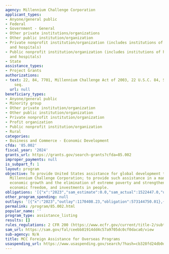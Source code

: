```yaml
---
agency: Millennium Challenge Corporation
applicant_types:
- Anyone/general public
- Federal
- Government - General
- Other private institutions/organizations
- Other public institution/organization
- Private nonprofit institution/organization (includes institutions of higher education
  and hospitals)
- Public nonprofit institution/organization (includes institutions of higher education
  and hospitals)
- State
assistance_types:
- Project Grants
authorizations:
- text: 22, 84, 7701, Millennium Challenge Act of 2003, 22 U.S.C. 84, Sec. 7701 et
    seq.
  url: null
beneficiary_types:
- Anyone/general public
- Minority group
- Other private institution/organization
- Other public institution/organization
- Private nonprofit institution/organization
- Profit organization
- Public nonprofit institution/organization
- Rural
categories:
- Business and Commerce - Economic Development
cfda: '85.002'
fiscal_year: '2024'
grants_url: https://grants.gov/search-grants?cfda=85.002
improper_payments: null
is_subpart_f: 1
layout: program
objective: To provide United States assistance for global development through the
  Millennium Challenge Corporation; to provide such assistance in a manner that promotes
  economic growth and the elimination of extreme poverty and strengthens good governance,
  economic freedom, and investments in people.
obligations: '[{"x":"2023","sam_estimate":0.0,"sam_actual":1522447.0,"usa_spending_actual":579356209.05},{"x":"2024","sam_estimate":0.0,"sam_actual":1542800.0,"usa_spending_actual":1517008539.53},{"x":"2025","sam_estimate":0.0,"sam_actual":2000000.0,"usa_spending_actual":68958076.92}]'
other_program_spending: null
outlays: '[{"x":"2023","outlay":1170408.23,"obligation":573144750.01},{"x":"2024","outlay":9970011.43,"obligation":1569906020.39},{"x":"2025","outlay":3654544.66,"obligation":76419051.61}]'
permalink: /program/85.002.html
popular_name: ''
program_type: assistance_listing
results: []
rules_regulations: 2 CFR 200 (https://www.ecfr.gov/current/title-2/subtitle-A/chapter-II/part-200?toc=1)
sam_url: https://sam.gov/fal/ceebb81914dd4c57a9705dc0cf0daca0/view
sub-agency: N/A
title: MCC Foreign Assistance for Overseas Programs
usaspending_url: https://www.usaspending.gov/search/?hash=cb328fd24db0dc3e099e891c24f4e042
---
```

